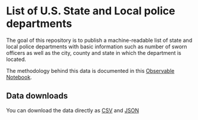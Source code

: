 # List of U.S. State and Local police departments

The goal of this repository is to publish a machine-readable list of state and local police departments with basic information such as number of sworn officers as well as the city, county and state in which the department is located.

The methodology behind this data is documented in this [Observable Notebook](https://observablehq.com/@enjalot/list-of-state-and-local-law-enforcement-agencies).

## Data downloads

You can download the data directly as [CSV](https://enjalot.github.io/police-departments/data/departments.csv) and [JSON](https://enjalot.github.io/police-departments/data/departments.json)